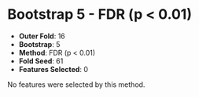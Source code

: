# Bootstrap 5 - FDR (p < 0.01)

- **Outer Fold**: 16
- **Bootstrap**: 5
- **Method**: FDR (p < 0.01)
- **Fold Seed**: 61
- **Features Selected**: 0

No features were selected by this method.
